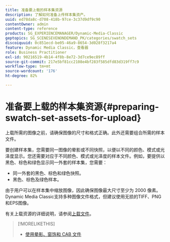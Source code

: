 ```yaml
---
title: 准备要上载的样本集资源
description: 了解如何准备上传样本集资产。
uuid: ed78da8c-d708-418b-97ce-3c37d9df9c90
contentOwner: admin
content-type: reference
products: SG_EXPERIENCEMANAGER/Dynamic-Media-Classic
geptopics: SG_SCENESEVENONDEMAND_PK/categories/swatch_sets
discoiquuid: 0c851ecd-be05-46a9-8654-3d028f3217a4
feature: Dynamic Media Classic，查看器
role: Business Practitioner
exl-id: 90216519-4b14-4f8b-8e72-3d7ce9ec89ff
source-git-commit: 217e5bf81cc2108e4bf283f585dfd83d319ff7c9
workflow-type: tm+mt
source-wordcount: '176'
ht-degree: 82%

---
```


# 准备要上载的样本集资源{#preparing-swatch-set-assets-for-upload}

上载所需的图像之前，请确保图像的尺寸和格式正确。此外还需要组合所需的样本文件。

要创建样本集，您需要同一图像的晕影或不同快照，以便以不同的颜色、模式或光泽度显示。您还需要对应于不同颜色、模式或光泽度的样本文件。例如，要提供以黑色、棕色和绿色显示同一外套的样本集，您需要：

* 同一外套的黑色、棕色和绿色快照。
* 黑色、棕色及绿色样本。

由于用户可以在样本集中缩放图像，因此确保图像最大尺寸至少为 2000 像素。Dynamic Media Classic支持多种图像文件格式，但建议使用无损的TIFF、PNG和EPS图像。

有关上载资源的详细说明，请参阅[上载文件](uploading-files.md#uploading_files)。

>[!MORELIKETHIS]
>
>* [使用晕影、窗饰和 CAB 文件](vignette-window-covering-cabinet-files.md#working_with_vignette_window_covering_and_cabinet_files)

